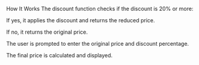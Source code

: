 How It Works
The discount function checks if the discount is 20% or more:

If yes, it applies the discount and returns the reduced price.

If no, it returns the original price.

The user is prompted to enter the original price and discount percentage.

The final price is calculated and displayed.
